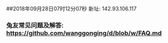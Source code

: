 ##2018年09月28日07时12分07秒 新址: 142.93.106.117
### 兔友常见问题及解答: https://github.com/wanggonging/d/blob/w/FAQ.md
